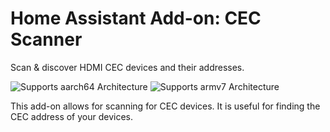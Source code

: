 # Home Assistant Add-on: CEC Scanner

Scan & discover HDMI CEC devices and their addresses.

![Supports aarch64 Architecture][aarch64-shield] ![Supports armv7 Architecture][armv7-shield]

This add-on allows for scanning for CEC devices. It is useful for finding
the CEC address of your devices.

[aarch64-shield]: https://img.shields.io/badge/aarch64-yes-green.svg
[armv7-shield]: https://img.shields.io/badge/armv7-yes-green.svg
